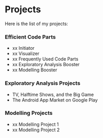 # Projects
Here is the list of my projects:

### Efficient Code Parts
- xx Initiator
- xx Visualizer
- xx Frequently Used Code Parts
- xx Exploratory Analysis Booster
- xx Modelling Booster

### Exploratory Analysis Projects
- TV, Halftime Shows, and the Big Game
- The Android App Market on Google Play

### Modelling Projects
- xx Modelling Project 1
- xx Modelling Project 2
